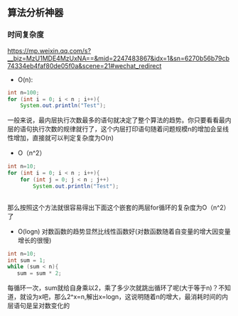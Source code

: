 ## 算法分析神器
### 时间复杂度
https://mp.weixin.qq.com/s?__biz=MzU1MDE4MzUxNA==&mid=2247483867&idx=1&sn=6270b56b79cb74334eb4faf80de05f0a&scene=21#wechat_redirect

* O(n):
```java
int n=100;
for (int i = 0; i < n ; i++){
    System.out.println("Test");
```
一般来说，最内层执行次数最多的语句就决定了整个算法的趋势。你只要看看最内层的语句执行次数的规律就行了，这个内层打印语句随着问题规模n的增加会呈线性增加，直接就可以判定复杂度为O(n)
* O（n^2）
```java
int n=10;
for (int i = 0; i < n ; i++){
    for (int j = 0; j < n ; j++)
        System.out.println("Test");
        
```
那么按照这个方法就很容易得出下面这个嵌套的两层for循环的复杂度为O（n^2）了
* O(logn)
对数函数的趋势显然比线性函数好(对数函数随着自变量的增大因变量增长的很慢)
```java
int n=10;
int sum = 1;
while (sum < n){
   sum = sum * 2;
```
每循环一次，sum就给自身乘以2，乘了多少次就跳出循环了呢(大于等于n)？不知道，就设为x吧，那么2^x=n,解出x=logn，这说明随着n的增大，最消耗时间的内层语句是呈对数变化的


